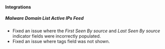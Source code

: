 
#### Integrations
##### Malware Domain List Active IPs Feed
- Fixed an issue where the *First Seen By source* and *Last Seen By source* indicator fields were incorrectly populated.
- Fixed an issue where tags field was not shown.